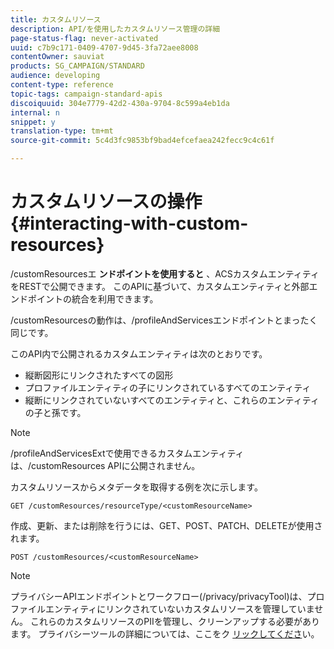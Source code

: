 ```yaml
---
title: カスタムリソース
description: API/を使用したカスタムリソース管理の詳細
page-status-flag: never-activated
uuid: c7b9c171-0409-4707-9d45-3fa72aee8008
contentOwner: sauviat
products: SG_CAMPAIGN/STANDARD
audience: developing
content-type: reference
topic-tags: campaign-standard-apis
discoiquuid: 304e7779-42d2-430a-9704-8c599a4eb1da
internal: n
snippet: y
translation-type: tm+mt
source-git-commit: 5c4d3fc9853bf9bad4efcefaea242fecc9c4c61f

---
```



# カスタムリソースの操作 {#interacting-with-custom-resources}

/customResourcesエ **ンドポイントを使用すると** 、ACSカスタムエンティティをRESTで公開できます。 このAPIに基づいて、カスタムエンティティと外部エンドポイントの統合を利用できます。

/customResourcesの動作は、/profileAndServicesエンドポイントとまったく同じです。

このAPI内で公開されるカスタムエンティティは次のとおりです。

* 縦断図形にリンクされたすべての図形
* プロファイルエンティティの子にリンクされているすべてのエンティティ
* 縦断にリンクされていないすべてのエンティティと、これらのエンティティの子と孫です。

>[!NOTE]
>/profileAndServicesExtで使用できるカスタムエンティティは、/customResources APIに公開されません。

カスタムリソースからメタデータを取得する例を次に示します。

```
GET /customResources/resourceType/<customResourceName>
```

作成、更新、または削除を行うには、GET、POST、PATCH、DELETEが使用されます。

```
POST /customResources/<customResourceName>
```

>[!NOTE]
>プライバシーAPIエンドポイントとワークフロー(/privacy/privacyTool)は、プロファイルエンティティにリンクされていないカスタムリソースを管理していません。
>これらのカスタムリソースのPIIを管理し、クリーンアップする必要があります。 プライバシーツールの詳細については、ここをク [リックしてくださ](../../api/using/privacy-management.md)い。
